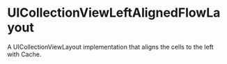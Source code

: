 # UICollectionViewLeftAlignedFlowLayout
A UICollectionViewLayout implementation that aligns the cells to the left with Cache.
